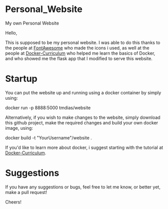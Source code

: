 # Personal_Website
My own Personal Website

Hello,

This is supposed to be my personal website. I was able to do this thanks to the people at [FontAwesome](https://fontawesome.com) who made the icons i used, as well at the people at [Docker-Curriculum](https://docker-curriculum.com/) who helped me learn the basics of Docker, and who showed me the flask app that I modified to serve this website.

# Startup

You can put the website up and running using a docker container by simply using:

docker run -p 8888:5000 tmdias/website

Alternatively, if you wish to make changes to the website, simply download this github project, make the required changes and build your own docker image, using:

docker build -t "YourUsername"/website .

If you'd like to learn more about docker, i suggest starting with the tutorial at [Docker-Curriculum](https://docker-curriculum.com/).

# Suggestions

If you have any suggestions or bugs, feel free to let me know, or better yet, make a pull request!

Cheers!
